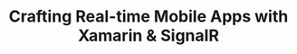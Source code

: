 ﻿---
type: deck
id: crafting-real-time-mobile-apps-with-xamarin-signalr
title: Crafting Real-time Mobile Apps with Xamarin & SignalR
img:
link: https://github.com/dotnet-presentations/xamarin/tree/master/SignalR-%20Real-time%20Communication%20for%20Xamarin
content: Stop polling and enable bi-directional communication between your server and mobile apps, in real-time. Better yet share all your real-time communication business logic between iOS and Android Xamarin apps with .NET Standard and SignalR.
---